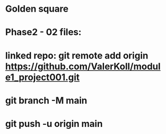 # Golden square
#   Phase2 - 02 files:
#       
# 
# linked repo: git remote add origin https://github.com/ValerKoll/module1_project001.git
# git branch -M main
# git push -u origin main